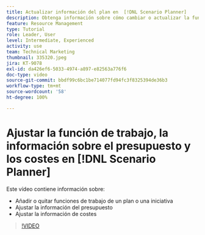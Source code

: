 ```yaml
---
title: Actualizar información del plan en  [!DNL Scenario Planner]
description: Obtenga información sobre cómo cambiar o actualizar la función de trabajo, la información sobre el presupuesto o los costes después de crear un plan o iniciativa en  [!DNL Scenario Planner].
feature: Resource Management
type: Tutorial
role: Leader, User
level: Intermediate, Experienced
activity: use
team: Technical Marketing
thumbnail: 335320.jpeg
jira: KT-9078
exl-id: da426ef6-5033-4974-a897-e82563a776f6
doc-type: video
source-git-commit: bbdf99c6bc1be714077fd94fc3f8325394de36b3
workflow-type: tm+mt
source-wordcount: '58'
ht-degree: 100%

---
```


# Ajustar la función de trabajo, la información sobre el presupuesto y los costes en [!DNL Scenario Planner]

Este vídeo contiene información sobre:

* Añadir o quitar funciones de trabajo de un plan o una iniciativa
* Ajustar la información del presupuesto
* Ajustar la información de costes

>[!VIDEO](https://video.tv.adobe.com/v/335320/?quality=12&learn=on&enablevpops=1)
